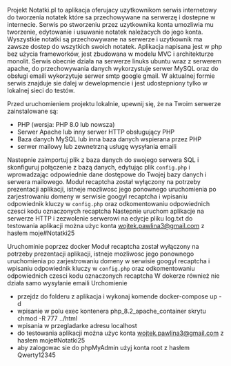 Projekt Notatki.pl to aplikacja oferujacy uzytkownikom serwis internetowy do tworzenia notatek które sa przechowywane na serwerzę i dostepne w internecie. Serwis po stworzeniu przez uzytkownika konta umozliwia mu tworzenie,  edytowanie i usuwanie  notatek należacych do jego konta. Wyszystkie notatki są przechowywane na serwerze i uzytkownik ma zawsze dostep do wszytkich swoich notatek.
Aplikacja napisana jest w php bez użycia frameworków, jest zbudowana w modelu MVC i architekturze monolit. Serwis obecnie  działa na serwerze linuks ubuntu wraz z serwerem apache, do przechowywania danych wykorzystuje serwer MySQL oraz do obsługi emaili wykorzytuje serwer smtp google gmail. W aktualnej formie serwis znajduje sie dalej w dewelopmencie i jest udostepniony tylko w lokalnej sieci do testów.

Przed uruchomieniem projektu lokalnie, upewnij się, że na Twoim serwerze zainstalowane są:
- PHP (wersja: PHP 8.0 lub nowsza)
- Serwer Apache lub inny serwer HTTP obsługujący PHP
- Baza danych MySQL lub inna baza danych wspierana przez PHP
- serwer mailowy lub zewnetrzną usługę wysyłania emaili

Nastepnie zaimportuj plik z baza danych do swojego serwera SQL i skonfiguruj połączenie z bazą danych, edytując plik `config.php` i wprowadzając odpowiednie dane dostępowe do Twojej bazy danych i serwera mailowego.
Moduł recaptcha został wyłączony na potrzeby prezentacji aplikacji, istneje mozliwosc jego ponownego uruchomienia po zarjestrowaniu domeny w serwisie googyl recaptcha i wpisaniu odpowiednik kluczy w `config.php` oraz odkomentowaniu odpowiednich czesci kodu oznaczonych recaptcha
Nastepnie uruchom aplikacje na serwerze HTTP i zezwolenie serwerowi na edycje pliku log.txt
do testowania aplikacji można użyc konta wojtek.pawlina3@gmail.com z hasłem moje#Notatki25



Uruchominie poprzez  docker
Moduł recaptcha został wyłączony na potrzeby prezentacji aplikacji, istneje mozliwosc jego ponownego uruchomienia po zarjestrowaniu domeny w serwisie googyl recaptcha i wpisaniu odpowiednik kluczy w `config.php` oraz odkomentowaniu odpowiednich czesci kodu oznaczonych recaptcha
W dokerze również nie działa samo wysyłanie emaili
Urchomienie 
- przejdz do folderu z aplikacja i wykonaj komende docker-compose up -d
- wpisanie w polu exec kontenera php_8.2_apache_container skrytu chmod -R 777 ../html
- wpisania w przegladarke adresu localhost
- do testowania aplikacji można użyc konta wojtek.pawlina3@gmail.com z hasłem moje#Notatki25
- aby zalogowac sie do phpMyAdmin użyj konta root z hasłem Qwerty12345














